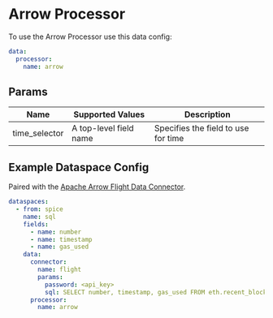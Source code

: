 # Arrow Processor

To use the Arrow Processor use this data config:

```yaml
data:
  processor:
    name: arrow
```

## Params

| Name          | Supported Values       | Description                         |
| ------------- | ---------------------- | ----------------------------------- |
| time_selector | A top-level field name | Specifies the field to use for time |

## Example Dataspace Config

Paired with the [Apache Arrow Flight Data Connector](../../dataconnectors/flight/README.md).

```yaml
dataspaces:
  - from: spice
    name: sql
    fields:
      - name: number
      - name: timestamp
      - name: gas_used
    data:
      connector:
        name: flight
        params:
          password: <api_key>
          sql: SELECT number, timestamp, gas_used FROM eth.recent_blocks ORDER BY number DESC
      processor:
        name: arrow
```
